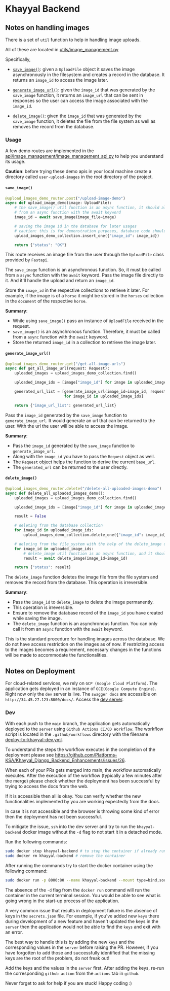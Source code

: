 # Khayyal Backend

## Notes on handling images

There is a set of `util` function to help in handling image uploads.

All of these are located in [utils/image_management.py](utils/image_management.py)

Specifically,

- [`save_image()`](#save_image): given a `UploadFile` object it saves the image asynchronously
in the filesystem and creates a record in the database. It 
returns an `image_id` to access the image later.


- [`generate_image_url()`](#generate_image_url): given the `image_id` that was generated by the `save_image` function,
it returns an `image_url` that can be sent in responses so the user can access the image 
associated with the `image_id`.


- [`delete_image()`](#delete_image): given the `image_id` that was generated by the `save_image` function, 
it deletes the file from the file system as well as removes the record from
the database.

### Usage

A few demo routes are implemented in the [api/image_management/image_management_api.py](api/image_management/image_management_api.py)
to help you understand its usage.

**Caution**: before trying these demo apis in your local machine create a 
directory called `user-upload-images` in the root directory of the project.

#### `save_image()`

```python
@upload_images_demo_router.post("/upload-image-demo")
async def upload_image_demo(image: UploadFile):
    # the save_image() util function is an async function, it should always be called
    # from an async function with the await keyword
    image_id = await save_image(image_file=image)

    # saving the image id in the database for later usages
    # caution: this is for demonstration purposes, database code should always be in data package
    upload_images_demo_collection.insert_one({"image_id": image_id})

    return {"status": "OK"}
```

This route receives an image file from the user through the `UploadFile` class 
provided by `Fastapi`.

The `save_image` function is an asynchronous function. So, it must be called
from a `async` function with the `await` keyword. Pass the image file directly
to it. And it'll handle the upload and return an `image_id`. 

Store the `image_id` in the respective collections to retrieve it later. For example,
if the image is of a `horse` it might be stored in the `horses` collection in the
`document` of the respective `horse`. 

**Summary**:
- While using `save_image()` pass an instance of `UploadFile` received in the request.
- `save_image()` is an asynchronous function. Therefore, it must be called from
a `async` function with the `await` keyword.
- Store the returned `image_id` in a collection to retrieve the image later.

#### `generate_image_url()`

```python
@upload_images_demo_router.get("/get-all-image-urls")
async def get_all_image_url(request: Request):
    uploaded_images = upload_images_demo_collection.find()

    uploaded_image_ids = [image["image_id"] for image in uploaded_images]

    generated_url_list = [generate_image_url(image_id=image_id, request=request)
                          for image_id in uploaded_image_ids]

    return {"image_url_list": generated_url_list}
```

Pass the `image_id` generated by the `save_image` function to `generate_image_url`.
It would generate an url that can be returned to the user. With the url the user will
be able to access the image.

**Summary**:
- Pass the `image_id` generated by the `save_image` function to `generate_image_url`.
- Along with the `image_id` you have to pass the `Request` object as well.
- The `Request` object helps the function to derive the current `base_url`.
- The `generated_url` can be returned to the user directly.

#### `delete_image()`

```python
@upload_images_demo_router.delete("/delete-all-uploaded-images-demo")
async def delete_all_uploaded_images_demo():
    uploaded_images = upload_images_demo_collection.find()

    uploaded_image_ids = [image["image_id"] for image in uploaded_images]

    result = False

    # deleting from the database collection
    for image_id in uploaded_image_ids:
        upload_images_demo_collection.delete_one({"image_id": image_id})

    # deleting from the file_system with the help of the delete_image util function
    for image_id in uploaded_image_ids:
        # delete_image util function is an async function, and it should always be awaited
        result = await delete_image(image_id=image_id)

    return {"status": result}
```
The `delete_image` function deletes the image file from the file system and
removes the record from the database. This operation is irreversible.

**Summary**:
- Pass the `image_id` to `delete_image` to delete the image permanently.
- This operation is irreversible.
- Ensure to remove the database record of the `image_id` you have created 
while saving the image.
- The `delete_image` function is an asynchronous function. You can only call
it from an `async` function with the `await` keyword.

This is the standard procedure for handling images across the database. We do not
have access restriction on the images as of now. If restricting access to the images
becomes a requirement, necessary changes in the functions will be made to accommodate the
functionalities.

## Notes on Deployment
For cloud-related services, we rely on `GCP (Google Cloud Platform)`.
The application gets deployed in an instance of `GCE(Google Compute Engine)`. Right now
only the `dev` server is live. The `swagger docs` are accessible on `http://34.45.27.123:8000/docs/`.
Access the [dev server](http://34.45.27.123:8000/docs/).
### Dev
With each push to the `main` branch, the application gets automatically deployed
to the `server` using `Github Actions CI/CD Workflow`. The workflow script is located in 
the `.github/workflows` directory with the filename
[deploy-to-khayyal-dev.yml](.github/workflows/deploy-to-khayyal-dev.yml). 

To understand the steps the workflow executes in the completion of the 
deployment please see https://github.com/Platforms-KSA/Khayyal_Django_Backend_Enhancements/issues/26.

When each of your PRs gets merged into main, the workflow automatically executes. 
After the execution of the workflow (typically a few minutes after the merge) please
check whether the deployment has been successful by trying to access the docs from
the web. 

If it is accessible then all is okay. You can verify whether the new
functionalities implemented by you are working expectedly from the docs.

In case it is not accessible and the browser is throwing some kind of error then
the deployment has not been successful. 

To mitigate the issue, `ssh` into the dev server and try to run the `khayyal-backend`
docker image without the `-d` flag to not start it in a detached mode. 

Run the following commands:

```bash
sudo docker stop khayyal-backend # to stop the container if already running
sudo docker rm khayyal-backend # remove the container
```

After running the commands try to start the docker container
using the following command:

```bash
sudo docker run -p 8000:80 --name khayyal-backend --mount type=bind,source=/home/khayyal-backend/secrets.json,target=/app/secrets.json --mount type=bind,source=/home/khayyal-backend/logs,target=/app/logs khayyal-backend
```

The absence of the `-d` flag from the `docker run` command will run the container
in the current terminal session. You would be able to see what is going wrong in the
start-up process of the application. 

A very common issue that results in deployment failure is the absence of keys in the `secrets.json`
file. For example, if you've added new `keys` there during development of a new feature
and haven't updated the keys in the `server` then the application would not be
able to find the `keys` and exit with an error. 

The best way to handle this is by adding the new `keys` and the corresponding values
in the `server` before raising the PR. However, if you have forgotten to add those and
successfully identified that the missing keys are the root of the problem, do not freak out!

Add the keys and the values in the `server` first. After adding the keys, re-run
the corresponding `github action` from the `actions` tab in `github`. 

Never forget to ask for help if you are stuck! Happy coding :)



